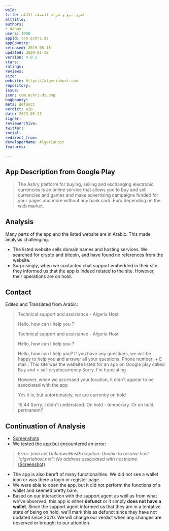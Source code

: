 ```yaml
---
wsId: 
title: اشري بيع و شراء العملات الالكت
altTitle: 
authors:
- danny 
users: 1000
appId: com.echri.dz
appCountry: 
released: 2019-05-18
updated: 2020-01-18
version: 4.0.1
stars: 
ratings: 
reviews: 
size: 
website: https://algeriahost.com
repository: 
issue: 
icon: com.echri.dz.png
bugbounty: 
meta: defunct
verdict: wip
date: 2023-05-23
signer: 
reviewArchive: 
twitter: 
social: 
redirect_from: 
developerName: AlgeriaHost
features: 

---
```


## App Description from Google Play 

> The Ashry platform for buying, selling and exchanging electronic currencies is an online service that allows you to buy and sell currencies and games and make advertising campaigns funded for your pages and more without any bank card. Euro depending on the web market.

## Analysis 

Many parts of the app and the listed website are in Arabic. This made analysis challenging. 

- The listed website sells domain names and hosting services. We searched for crypto and bitcoin, and have found no references from the website.
- Surprisingly, when we contacted chat support embedded in their site, they informed us that the app is indeed related to the site. However, their operations are on hold.

## Contact 

Edited and Translated from Arabic: 

> Technical support and assistance - Algeria Host
>
> Hello, how can I help you ?
>
> Technical support and assistance - Algeria Host
>
> Hello, how can I help you ?
>
> Hello, how can I help you? If you have any questions, we will be happy to help you and answer all your questions.
> Phone number: +
> E-mail :
> This site was the website listed for an app on Google play called Buy and > sell cryptocurrency
> Sorry, I'm translating
>
> However, when we accessed your location, it didn't appear to be associated with the app
>
> Yes it is, but unfortunately, we are currently on hold
>
> 15:44
> Sorry, I didn't understand. On hold - temporary. Or on hold, permanent?

## Continuation of Analysis 

- [Screenshots](https://twitter.com/BitcoinWalletz/status/1660916596116975617)
- We tested the app but encountered an error:

> *Error: java.net.UnknownHostException: Unable to resolve host "algeriahost.net": No address associated with hostname.* [(Screenshot)](https://twitter.com/BitcoinWalletz/status/1660916596116975617/photo/2)

- The app is also bereft of many functionalities. We did not see a wallet icon or was there a login or register page. 
- We were able to open the app, but it did not perform the functions of a wallet and seemed pretty bare. 
- Based on our interaction with the support agent as well as from what we've observed, this app is either **defunct** or it simply **does not have a wallet**. Since the support agent informed us that they are in a tentative state of being on hold, we'll mark this as defunct since they have not updated since 2020. We will change our verdict when any changes are observed or brought to our attention.

